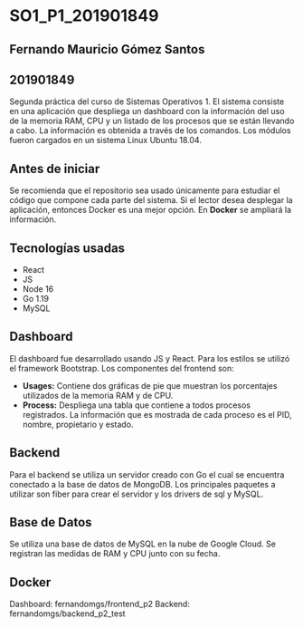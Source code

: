 # SO1_P1_201901849

## Fernando Mauricio Gómez Santos
## 201901849

Segunda práctica del curso de Sistemas Operativos 1. El sistema consiste en una aplicación que despliega un dashboard con la información del uso de la memoria RAM, CPU y un listado de los procesos que se están llevando a cabo. La información es obtenida a través de los comandos. Los módulos fueron cargados en un sistema Linux Ubuntu 18.04. 

## Antes de iniciar

Se recomienda que el repositorio sea usado únicamente para estudiar el código que compone cada parte del sistema. Si el lector desea desplegar la aplicación, entonces Docker es una mejor opción. En __Docker__ se ampliará la información.

## Tecnologías usadas

* React
* JS
* Node 16
* Go 1.19
* MySQL

## Dashboard
El dashboard fue desarrollado usando JS y React. Para los estilos se utilizó el framework Bootstrap. Los componentes del frontend son:

  * __Usages:__ Contiene dos gráficas de pie que muestran los porcentajes utilizados de la memoria RAM y de CPU.
  * __Process:__ Despliega una tabla que contiene a todos procesos registrados. La información que es mostrada de cada proceso es el PID, nombre, propietario y estado.

## Backend
Para el backend se utiliza un servidor creado con Go el cual se encuentra conectado a la base de datos de MongoDB. Los principales paquetes a utilizar son fiber para crear el servidor y los drivers de sql y MySQL.

## Base de Datos
Se utiliza una base de datos de MySQL en la nube de Google Cloud. Se registran las medidas de RAM y CPU junto con su fecha.

## Docker
Dashboard: fernandomgs/frontend_p2
Backend: fernandomgs/backend_p2_test
